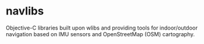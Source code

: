 navlibs
=======

Objective-C libraries built upon wlibs and providing tools for indoor/outdoor navigation based on IMU sensors and OpenStreetMap (OSM) cartography.